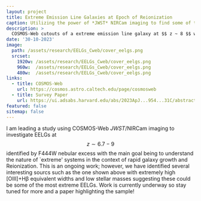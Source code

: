 ```yaml
---
layout: project
title: Extreme Emission Line Galaxies at Epoch of Reionization
caption: Utilizing the power of *JWST* NIRCam imaging to find some of the most extreme star-forming galaxies in the Early Universe.
description: >
  COSMOS-Web cutouts of a extreme emission line galaxy at $$ z ~ 8 $$ well within Epoch of Reionization. Sources such as these could be possible ionizing sources that contributed to cosmic reionization.
date: '30-10-2023'
image: 
  path: /assets/research/EELGs_Cweb/cover_eelgs.png
  srcset: 
    1920w: /assets/research/EELGs_Cweb/cover_eelgs.png
    960w:  /assets/research/EELGs_Cweb/cover_eelgs.png
    480w:  /assets/research/EELGs_Cweb/cover_eelgs.png
links:
  - title: COSMOS-Web
    url: https://cosmos.astro.caltech.edu/page/cosmosweb
  - title: Survey Paper
    url: https://ui.adsabs.harvard.edu/abs/2023ApJ...954...31C/abstract
featured: false
sitemap: false
---
```


I am leading a study using COSMOS-Web *JWST*/NIRCam imaging to investigate EELGs at $$z \sim 6.7 - 9$$ identified by F444W nebular excess with the main goal being to understand the nature of `extreme' systems in the context of rapid galaxy growth and  Reionization. This is an ongoing work; however, we have identified several interesting sourcs such as the one shown above with extremely high [OIII]+H&beta; equivalent widths and low stellar masses suggesting these could be some of the most extreme EELGs. Work is currently underway so stay tuned for more and a paper highlighting the sample!
